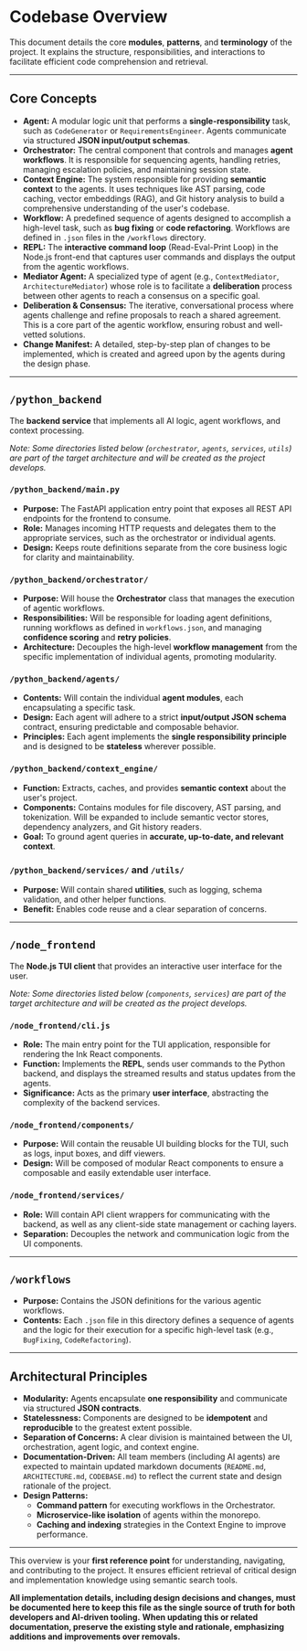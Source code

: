 <!--
AGENT_INSTRUCTION: This document is a comprehensive **semantic map** of the codebase for the Hybrid Agentic CLI Assistant. Use it to locate key modules, understand architectural relationships, and grasp design rationale. It is optimized for RAG, vector search, and semantic retrieval.

**Implementation details, design decisions, and rationale must be maintained and updated in this document** to ensure a single source of truth for developers and AI agents.

**Any changes to this file or related documentation must adhere to the existing style and rationale of the current implementation.**  
Focus on **adding meaningful context, clarifications, or new functionality** rather than removing or refactoring existing content unless absolutely necessary and justified.
-->

# Codebase Overview

This document details the core **modules**, **patterns**, and **terminology** of the project. It explains the structure, responsibilities, and interactions to facilitate efficient code comprehension and retrieval.

---

## Core Concepts

- **Agent:** A modular logic unit that performs a **single-responsibility** task, such as `CodeGenerator` or `RequirementsEngineer`. Agents communicate via structured **JSON input/output schemas**.
- **Orchestrator:** The central component that controls and manages **agent workflows**. It is responsible for sequencing agents, handling retries, managing escalation policies, and maintaining session state.
- **Context Engine:** The system responsible for providing **semantic context** to the agents. It uses techniques like AST parsing, code caching, vector embeddings (RAG), and Git history analysis to build a comprehensive understanding of the user's codebase.
- **Workflow:** A predefined sequence of agents designed to accomplish a high-level task, such as **bug fixing** or **code refactoring**. Workflows are defined in `.json` files in the `/workflows` directory.
- **REPL:** The **interactive command loop** (Read-Eval-Print Loop) in the Node.js front-end that captures user commands and displays the output from the agentic workflows.
- **Mediator Agent:** A specialized type of agent (e.g., `ContextMediator`, `ArchitectureMediator`) whose role is to facilitate a **deliberation** process between other agents to reach a consensus on a specific goal.
- **Deliberation & Consensus:** The iterative, conversational process where agents challenge and refine proposals to reach a shared agreement. This is a core part of the agentic workflow, ensuring robust and well-vetted solutions.
- **Change Manifest:** A detailed, step-by-step plan of changes to be implemented, which is created and agreed upon by the agents during the design phase.

---

## `/python_backend`

The **backend service** that implements all AI logic, agent workflows, and context processing.

*Note: Some directories listed below (`orchestrator`, `agents`, `services`, `utils`) are part of the target architecture and will be created as the project develops.*

### `/python_backend/main.py`

- **Purpose:** The FastAPI application entry point that exposes all REST API endpoints for the frontend to consume.
- **Role:** Manages incoming HTTP requests and delegates them to the appropriate services, such as the orchestrator or individual agents.
- **Design:** Keeps route definitions separate from the core business logic for clarity and maintainability.

### `/python_backend/orchestrator/`

- **Purpose:** Will house the **Orchestrator** class that manages the execution of agentic workflows.
- **Responsibilities:** Will be responsible for loading agent definitions, running workflows as defined in `workflows.json`, and managing **confidence scoring** and **retry policies**.
- **Architecture:** Decouples the high-level **workflow management** from the specific implementation of individual agents, promoting modularity.

### `/python_backend/agents/`

- **Contents:** Will contain the individual **agent modules**, each encapsulating a specific task.
- **Design:** Each agent will adhere to a strict **input/output JSON schema** contract, ensuring predictable and composable behavior.
- **Principles:** Each agent implements the **single responsibility principle** and is designed to be **stateless** wherever possible.

### `/python_backend/context_engine/`

- **Function:** Extracts, caches, and provides **semantic context** about the user's project.
- **Components:** Contains modules for file discovery, AST parsing, and tokenization. Will be expanded to include semantic vector stores, dependency analyzers, and Git history readers.
- **Goal:** To ground agent queries in **accurate, up-to-date, and relevant context**.

### `/python_backend/services/` and `/utils/`

- **Purpose:** Will contain shared **utilities**, such as logging, schema validation, and other helper functions.
- **Benefit:** Enables code reuse and a clear separation of concerns.

---

## `/node_frontend`

The **Node.js TUI client** that provides an interactive user interface for the user.

*Note: Some directories listed below (`components`, `services`) are part of the target architecture and will be created as the project develops.*

### `/node_frontend/cli.js`

- **Role:** The main entry point for the TUI application, responsible for rendering the Ink React components.
- **Function:** Implements the **REPL**, sends user commands to the Python backend, and displays the streamed results and status updates from the agents.
- **Significance:** Acts as the primary **user interface**, abstracting the complexity of the backend services.

### `/node_frontend/components/`

- **Purpose:** Will contain the reusable UI building blocks for the TUI, such as logs, input boxes, and diff viewers.
- **Design:** Will be composed of modular React components to ensure a composable and easily extendable user interface.

### `/node_frontend/services/`

- **Role:** Will contain API client wrappers for communicating with the backend, as well as any client-side state management or caching layers.
- **Separation:** Decouples the network and communication logic from the UI components.

---

## `/workflows`

- **Purpose:** Contains the JSON definitions for the various agentic workflows.
- **Contents:** Each `.json` file in this directory defines a sequence of agents and the logic for their execution for a specific high-level task (e.g., `BugFixing`, `CodeRefactoring`).

---

## Architectural Principles

- **Modularity:** Agents encapsulate **one responsibility** and communicate via structured **JSON contracts**.
- **Statelessness:** Components are designed to be **idempotent** and **reproducible** to the greatest extent possible.
- **Separation of Concerns:** A clear division is maintained between the UI, orchestration, agent logic, and context engine.
- **Documentation-Driven:** All team members (including AI agents) are expected to maintain updated markdown documents (`README.md`, `ARCHITECTURE.md`, `CODEBASE.md`) to reflect the current state and design rationale of the project.
- **Design Patterns:**
  - **Command pattern** for executing workflows in the Orchestrator.
  - **Microservice-like isolation** of agents within the monorepo.
  - **Caching and indexing** strategies in the Context Engine to improve performance.

---

This overview is your **first reference point** for understanding, navigating, and contributing to the project. It ensures efficient retrieval of critical design and implementation knowledge using semantic search tools.

**All implementation details, including design decisions and changes, must be documented here to keep this file as the single source of truth for both developers and AI-driven tooling.**
**When updating this or related documentation, preserve the existing style and rationale, emphasizing additions and improvements over removals.**
